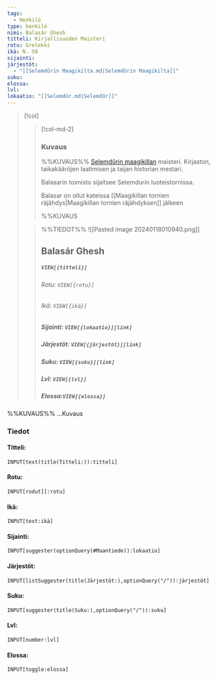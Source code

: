 ```yaml
---
tags:
  - Henkilö
type: henkilö
nimi: Balasár Ghesh
titteli: Kirjallisuuden Maisteri
rotu: Grelekki
ikä: N. 50
sijainti: 
järjestöt:
  - "[[Selemdûrin Maagikilta.md|Selemdûrin Maagikilta]]"
suku: 
elossa: 
lvl: 
lokaatio: "[[Selemdûr.md|Selemdûr]]"
---
```


>[!col]
>>[!col-md-2]
>>### Kuvaus
>>%%KUVAUS%%
>>[Selemdûrin maagikillan](Selemdûrin%20Maagikilta.md) maisteri. Kirjaston, taikakääröjen laatimisen ja taijan historian mestari.
>>
>>Balasarin toimisto sijaitsee Selemdurin luoteistornissa.
>>
>>Balasar on ollut kateissa [[Maagikillan tornien räjähdys|Maagikillan tornien räjähdyksen]] jälkeen
>>
>>%%KUVAUS
>
>>%%TIEDOT%%
>>![[Pasted image 20240118010940.png]]
>> ## Balasár Ghesh
>>##### *`VIEW[{titteli}]`*
>>###### Rotu: `VIEW[{rotu}]`
>>###### Ikä: `VIEW[{ikä}]`
>>##### Sijainti: `VIEW[{lokaatio}][link]`
>>##### Järjestöt: `VIEW[{järjestöt}][link]`
>>##### Suku: `VIEW[{suku}][link]`
>>##### Lvl: `VIEW[{lvl}]`
>>##### Elossa:`VIEW[{elossa}]`

%%KUVAUS%%
...Kuvaus


### Tiedot
#### Titteli: 
`INPUT[text(title(Titteli:)):titteli]`
#### Rotu:
`INPUT[rodut][:rotu]`
#### Ikä:
`INPUT[text:ikä]`
#### Sijainti:
`INPUT[suggester(optionQuery(#Maantiede)):lokaatio]`
#### Järjestöt:
```meta-bind
INPUT[listSuggester(title(Järjestöt:),optionQuery("/")):järjestöt]
```
#### Suku:
`INPUT[suggester(title(Suku:),optionQuery("/")):suku]`
#### Lvl:
`INPUT[number:lvl]`
#### Elossa:
`INPUT[toggle:elossa]`









